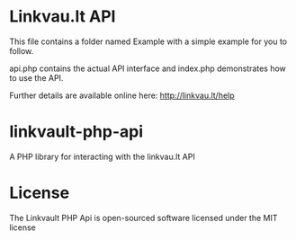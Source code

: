 Linkvau.lt API
=============
This file contains a folder named Example with a simple example for you to follow.

api.php contains the actual API interface and index.php demonstrates how to use the API.

Further details are available online here: http://linkvau.lt/help


linkvault-php-api
=================

A PHP library for interacting with the linkvau.lt API

License
=======

The Linkvault PHP Api is open-sourced software licensed under the MIT license

